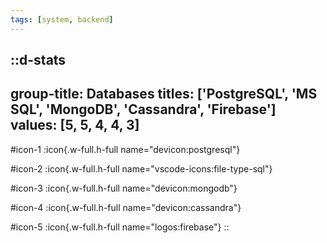 ```yaml
---
tags: [system, backend]
---
```

::d-stats
---
group-title: Databases
titles: ['PostgreSQL', 'MS SQL', 'MongoDB', 'Cassandra', 'Firebase']
values: [5, 5, 4, 4, 3]
---
#icon-1
  :icon{.w-full.h-full name="devicon:postgresql"}

#icon-2
  :icon{.w-full.h-full name="vscode-icons:file-type-sql"}

#icon-3
  :icon{.w-full.h-full name="devicon:mongodb"}

#icon-4
  :icon{.w-full.h-full name="devicon:cassandra"}

#icon-5
  :icon{.w-full.h-full name="logos:firebase"}
::